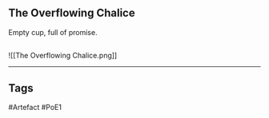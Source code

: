 ## The Overflowing Chalice
Empty cup, full of promise.
##
![[The Overflowing Chalice.png]]

---
## Tags
#Artefact
#PoE1